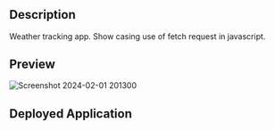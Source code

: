 # <Prework Study Mania>

## Description

Weather tracking app. Show casing use of fetch request in javascript.

## Preview

![Screenshot 2024-02-01 201300](https://github.com/venasven/weather-api-app/assets/141704995/4228908f-742c-451f-989d-b3647ab4c4cb)


## Deployed Application
